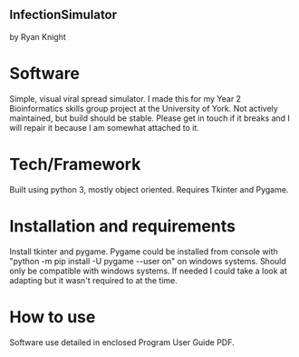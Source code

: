 ## InfectionSimulator
by Ryan Knight

# Software
Simple, visual viral spread simulator. I made this for my Year 2 Bioinformatics skills group project at the University of York.
Not actively maintained, but build should be stable. Please get in touch if it breaks and I will repair it because I am somewhat attached to it.

# Tech/Framework 
Built using python 3, mostly object oriented. Requires Tkinter and Pygame.

# Installation and requirements
Install tkinter and pygame. Pygame could be installed from console with "python -m pip install -U pygame --user on" on windows systems.
Should only be compatible with windows systems. If needed I could take a look at adapting but it wasn't required to at the time.

# How to use
Software use detailed in enclosed Program User Guide PDF.
